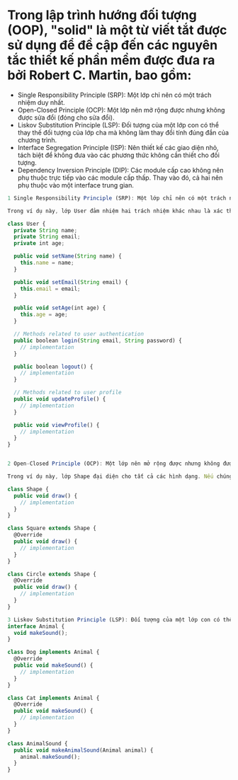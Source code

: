 # Trong lập trình hướng đối tượng (OOP), "solid" là một từ viết tắt được sử dụng để đề cập đến các nguyên tắc thiết kế phần mềm được đưa ra bởi Robert C. Martin, bao gồm:

* Single Responsibility Principle (SRP): Một lớp chỉ nên có một trách nhiệm duy nhất.
* Open-Closed Principle (OCP): Một lớp nên mở rộng được nhưng không được sửa đổi (đóng cho sửa đổi).
* Liskov Substitution Principle (LSP): Đối tượng của một lớp con có thể thay thế đối tượng của lớp cha mà không làm thay đổi tính đúng đắn của chương trình.
* Interface Segregation Principle (ISP): Nên thiết kế các giao diện nhỏ, tách biệt để không đưa vào các phương thức không cần thiết cho đối tượng.
* Dependency Inversion Principle (DIP): Các module cấp cao không nên phụ thuộc trực tiếp vào các module cấp thấp. Thay vào đó, cả hai nên phụ thuộc vào một interface trung gian.


```ts
1 Single Responsibility Principle (SRP): Một lớp chỉ nên có một trách nhiệm duy nhất. Điều này giúp chúng ta dễ dàng bảo trì và mở rộng lớp đó mà không ảnh hưởng đến các phần khác của chương trình. Ví dụ:

Trong ví dụ này, lớp User đảm nhiệm hai trách nhiệm khác nhau là xác thực người dùng và quản lý hồ sơ người dùng. Điều này không tốt vì nếu cần thay đổi một phần của lớp User, chúng ta có thể làm ảnh hưởng đến phần khác. Thay vì đó, chúng ta nên tách lớp User thành hai lớp riêng biệt, mỗi lớp đảm nhiệm một trách nhiệm riêng.

class User {
  private String name;
  private String email;
  private int age;

  public void setName(String name) {
    this.name = name;
  }

  public void setEmail(String email) {
    this.email = email;
  }

  public void setAge(int age) {
    this.age = age;
  }

  // Methods related to user authentication
  public boolean login(String email, String password) {
    // implementation
  }

  public boolean logout() {
    // implementation
  }

  // Methods related to user profile
  public void updateProfile() {
    // implementation
  }

  public void viewProfile() {
    // implementation
  }
}


2 Open-Closed Principle (OCP): Một lớp nên mở rộng được nhưng không được sửa đổi (đóng cho sửa đổi). Điều này giúp chúng ta dễ dàng mở rộng chức năng của chương trình mà không làm ảnh hưởng đến các phần khác của chương trình. Ví dụ:

Trong ví dụ này, lớp Shape đại diện cho tất cả các hình dạng. Nếu chúng ta muốn thêm một hình dạng mới, chúng ta có thể tạo một lớp mới kế thừa từ Shape mà không cần sửa đổi lớp Shape. Điều này giúp chúng ta dễ dàng mở rộng chương trình mà không làm ảnh hưởng đến lớp Shape hoặc các lớp khác trong chương trình.

class Shape {
  public void draw() {
    // implementation
  }
}

class Square extends Shape {
  @Override
  public void draw() {
    // implementation
  }
}

class Circle extends Shape {
  @Override
  public void draw() {
    // implementation
  }
}

3 Liskov Substitution Principle (LSP): Đối tượng của một lớp con có thể thay thế đối tượng của lớp cha mà không làm thay đổi tính đúng đắn của chương trình. Điều này giúp chúng ta dễ dàng sử dụng đối tượng của lớp con như đối tượng của lớp cha mà không cần quan tâm đến lớp con đó là gì. Ví dụ:
interface Animal {
  void makeSound();
}

class Dog implements Animal {
  @Override
  public void makeSound() {
    // implementation
  }
}

class Cat implements Animal {
  @Override
  public void makeSound() {
    // implementation
  }
}

class AnimalSound {
  public void makeAnimalSound(Animal animal) {
    animal.makeSound();
  }
}
